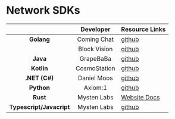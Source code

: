 # Network SDKs
|                          |  Developer   | Resource Links                                             |
| :----------------------: | :----------: | ---------------------------------------------------------- |
|        **Golang**        | Coming Chat  | [github](https://github.com/coming-chat/go-sui-sdk)        |
|                          | Block Vision | [github](https://github.com/block-vision/sui-go-sdk)       |
|         **Java**         |  GrapeBaBa   | [github](https://github.com/GrapeBaBa/sui4j)               |
|        **Kotlin**        | CosmoStation | [github](https://github.com/cosmostation/suikotlin)        |
|      **.NET (C#)**       | Daniel Moos  | [github](https://github.com/d-moos/SuiNet)                 |
|        **Python**        |   Axiom:1    | [github](https://github.com/FrankC01/pysui)                |
|         **Rust**         | Mysten Labs  | [Website Docs](https://docs.sui.io/devnet/build/)          |
| **Typescript/Javacript** | Mysten Labs  | [github](https://github.com/MystenLabs/sui/tree/main/sdk/) |